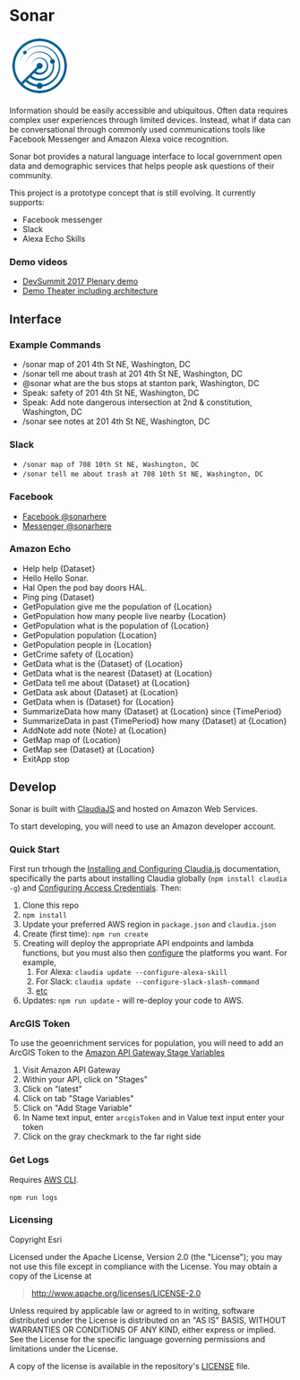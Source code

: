 # Sonar

![sonar logo](./images/sonar_108.png)

Information should be easily accessible and ubiquitous. Often data requires complex user experiences through limited devices. Instead, what if data can be conversational through commonly used communications tools like Facebook Messenger and Amazon Alexa voice recognition.

Sonar bot provides a natural language interface to local government open data and demographic services that helps people ask questions of their community.

This project is a prototype concept that is still evolving. It currently supports:

- Facebook messenger
- Slack
- Alexa Echo Skills

### Demo videos

- [DevSummit 2017 Plenary demo](https://youtu.be/H_cdn2kVB-E?t=4m35s)
- [Demo Theater including architecture](https://youtu.be/1J5y8sJ9aKI)

## Interface

### Example Commands

- /sonar map of 201 4th St NE, Washington, DC
- /sonar tell me about trash at 201 4th St NE, Washington, DC
- @sonar what are the bus stops at stanton park, Washington, DC
- Speak: safety of 201 4th St NE, Washington, DC
- Speak: Add note dangerous intersection at 2nd & constitution, Washington, DC
- /sonar see notes at 201 4th St NE, Washington, DC

### Slack

- `/sonar map of 708 10th St NE, Washington, DC`
- `/sonar tell me about trash at 708 10th St NE, Washington, DC`

### Facebook

- [Facebook @sonarhere](http://fb.me/sonarhere)
- [Messenger @sonarhere](http://m.me/sonarhere)

### Amazon Echo

- Help help {Dataset}
- Hello Hello Sonar.
- Hal Open the pod bay doors HAL.
- Ping ping {Dataset}
- GetPopulation give me the population of {Location}
- GetPopulation how many people live nearby {Location}
- GetPopulation what is the population of {Location}
- GetPopulation population {Location}
- GetPopulation people in {Location}
- GetCrime safety of {Location}
- GetData what is the {Dataset} of {Location}
- GetData what is the nearest {Dataset} at {Location}
- GetData tell me about {Dataset} at {Location}
- GetData ask about {Dataset} at {Location}
- GetData when is {Dataset} for {Location}
- SummarizeData how many {Dataset} at {Location} since {TimePeriod}
- SummarizeData in past {TimePeriod} how many {Dataset} at {Location}
- AddNote add note {Note} at {Location}
- GetMap map of {Location}
- GetMap see {Dataset} at {Location}
- ExitApp stop

## Develop

Sonar is built with [ClaudiaJS](https://claudiajs.com/) and hosted on Amazon Web Services.

To start developing, you will need to use an Amazon developer account.

### Quick Start

First run trhough the [Installing and Configuring Claudia.js](https://claudiajs.com/tutorials/installing.html) documentation, specifically the parts about installing Claudia globally (`npm install claudia -g`) and [Configuring Access Credentials](https://claudiajs.com/tutorials/installing.html#configuring-access-credentials). Then:

1. Clone this repo
1. `npm install`
1. Update your preferred AWS region in `package.json` and `claudia.json`
1. Create (first time): `npm run create`
1. Creating will deploy the appropriate API endpoints and lambda functions, but you must also then [configure](https://claudiajs.com/tutorials/hello-world-chatbot.html#connecting-with-facebook-messenger) the platforms you want. For example, 
    1. For Alexa: `claudia update --configure-alexa-skill`
    1. For Slack: `claudia update --configure-slack-slash-command`
    1. [etc](https://claudiajs.com/tutorials/hello-world-chatbot.html#connecting-with-facebook-messenger)
1. Updates: `npm run update` - will re-deploy your code to AWS.

### ArcGIS Token

To use the geoenrichment services for population, you will need to add an ArcGIS Token to the [Amazon API Gateway Stage Variables](http://docs.aws.amazon.com/apigateway/latest/developerguide/how-to-set-stage-variables-aws-console.html)

1. Visit Amazon API Gateway
1. Within your API, click on "Stages"
1. Click on "latest"
1. Click on tab "Stage Variables"
1. Click on "Add Stage Variable"
1. In Name text input, enter `arcgisToken` and in Value text input enter your token
1. Click on the gray checkmark to the far right side


### Get Logs

Requires [AWS CLI](http://docs.aws.amazon.com/cli/latest/userguide/installing.html).

`npm run logs`

### Licensing

Copyright Esri

Licensed under the Apache License, Version 2.0 (the "License");
you may not use this file except in compliance with the License.
You may obtain a copy of the License at

> http://www.apache.org/licenses/LICENSE-2.0

Unless required by applicable law or agreed to in writing, software
distributed under the License is distributed on an "AS IS" BASIS,
WITHOUT WARRANTIES OR CONDITIONS OF ANY KIND, either express or implied.
See the License for the specific language governing permissions and
limitations under the License.

A copy of the license is available in the repository's [LICENSE](./LICENSE) file.
